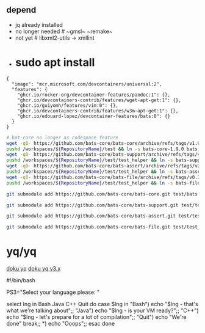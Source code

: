 ## depend
- jq already installed
- no longer needed # ~gmsl~ ~remake~ 
- not yet # libxml2-utils ->  xmllint
- # sudo apt install 

``` docker
{
  "image": "mcr.microsoft.com/devcontainers/universal:2",
  "features": {
    "ghcr.io/rocker-org/devcontainer-features/pandoc:1": {},
    "ghcr.io/devcontainers-contrib/features/wget-apt-get:1": {},
    "ghcr.io/guiyomh/features/vim:0": {},
    "ghcr.io/devcontainers-contrib/features/w3m-apt-get:1": {},
    "ghcr.io/edouard-lopez/devcontainer-features/bats:0": {}
  }
}

```


``` bash
# bat-core no longer as codespace feature
wget -qO- https://github.com/bats-core/bats-core/archive/refs/tags/v1.9.0.tar.gz    | tar xvz -C /workspaces/${RepositoryName}/test
pushd /workspaces/${RepositoryName}/test && ln -s bats-core-1.9.0 bats; popd
wget -qO- https://github.com/bats-core/bats-support/archive/refs/tags/v0.3.0.tar.gz | tar xvz -C /workspaces/${RepositoryName}/test/test_helper
pushd /workspaces/${RepositoryName}/test/test_helper && ln -s bats-support-0.3.0 bats-support; popd
wget -qO- https://github.com/bats-core/bats-assert/archive/refs/tags/v2.1.0.tar.gz  | tar xvz -C /workspaces/${RepositoryName}/test/test_helper
pushd /workspaces/${RepositoryName}/test/test_helper && ln -s bats-assert-2.1.0 bats-assert; popd
wget -qO- https://github.com/bats-core/bats-file/archive/refs/tags/v0.3.0.tar.gz    | tar xvz -C /workspaces/${RepositoryName}/test/test_helper
pushd /workspaces/${RepositoryName}/test/test_helper && ln -s bats-file-0.3.0 bats-file; popd

git submodule add https://github.com/bats-core/bats-core.git test/bats

git submodule add https://github.com/bats-core/bats-support.git test/test_helper/bats-support

git submodule add https://github.com/bats-core/bats-assert.git test/test_helper/bats-assert

git submodule add https://github.com/bats-core/bats-file.git test/test_helper/bats-file
```

# yq/yq
[doku yq](https://mikefarah.gitbook.io/yq/)
[doku yq v3.x](https://mikefarah.gitbook.io/yq/v/v3.x/)


#!/bin/bash

PS3="Select your language please: "

select lng in Bash Java C++ Quit
do
    case $lng in
        "Bash")
            echo "$lng - that's what we're talking about";;
        "Java")
           echo "$lng - is your VM ready?";;
        "C++")
           echo "$lng - let's prepare for a lot of compilation";;
        "Quit")
           echo "We're done"
           break;;
        *)
           echo "Ooops";;
    esac
done
